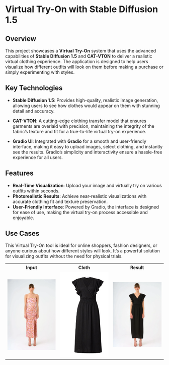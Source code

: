 # Virtual Try-On with Stable Diffusion 1.5

## Overview

This project showcases a **Virtual Try-On** system that uses the advanced capabilities of **Stable Diffusion 1.5** and **CAT-VTON** to deliver a realistic virtual clothing experience. The application is designed to help users visualize how different outfits will look on them before making a purchase or simply experimenting with styles.

## Key Technologies

- **Stable Diffusion 1.5**: Provides high-quality, realistic image generation, allowing users to see how clothes would appear on them with stunning detail and accuracy.
- **CAT-VTON**: A cutting-edge clothing transfer model that ensures garments are overlaid with precision, maintaining the integrity of the fabric’s texture and fit for a true-to-life virtual try-on experience.

- **Gradio UI**: Integrated with **Gradio** for a smooth and user-friendly interface, making it easy to upload images, select clothing, and instantly see the results. Gradio’s simplicity and interactivity ensure a hassle-free experience for all users.

## Features

- **Real-Time Visualization**: Upload your image and virtually try on various outfits within seconds.
- **Photorealistic Results**: Achieve near-realistic visualizations with accurate clothing fit and texture preservation.
- **User-Friendly Interface**: Powered by Gradio, the interface is designed for ease of use, making the virtual try-on process accessible and enjoyable.

## Use Cases

This Virtual Try-On tool is ideal for online shoppers, fashion designers, or anyone curious about how different styles will look. It’s a powerful solution for visualizing outfits without the need for physical trials.

<table>
  <tr>
    <th>Input</th>
    <th>Cloth</th>
    <th>Result</th>
  </tr>
  <tr>
    <td><img src="./woman.png" width="200"></td>
    <td><img src="./cloth overall.png" width="200"></td>
    <td><img src="./result.png" width="200"></td>
  </tr>
</table>
